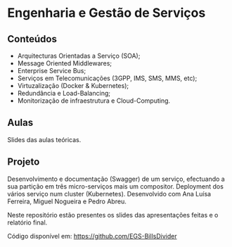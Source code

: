 # Engenharia e Gestão de Serviços
## Conteúdos
* Arquitecturas Orientadas a Serviço (SOA);
* Message Oriented Middlewares;
* Enterprise Service Bus;  
* Serviços em Telecomunicações (3GPP, IMS, SMS, MMS, etc);
* Virtuzalização (Docker & Kubernetes);
* Redundância e Load-Balancing;
* Monitorização de infraestrutura e Cloud-Computing.

## Aulas
Slides das aulas teóricas.

## Projeto
Desenvolvimento e documentação (Swagger) de um serviço, efectuando a sua partição em três micro-serviços mais um compositor.
Deployment dos vários serviço num cluster (Kubernetes).
Desenvolvido com Ana Luísa Ferreira, Miguel Nogueira e Pedro Abreu.

Neste repositório estão presentes os slides das apresentações feitas e o relatório final.

Código disponível em: https://github.com/EGS-BillsDivider
